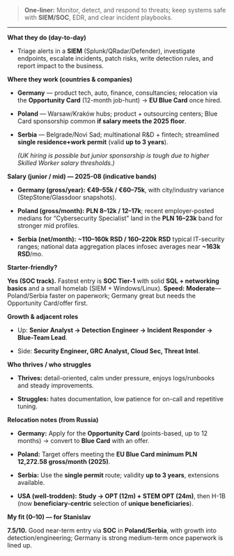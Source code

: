 

  

> **One-liner:** Monitor, detect, and respond to threats; keep systems safe with **SIEM/SOC**, EDR, and clear incident playbooks.

---

**What they do (day-to-day)**

- Triage alerts in a **SIEM** (Splunk/QRadar/Defender), investigate endpoints, escalate incidents, patch risks, write detection rules, and report impact to the business.
    

  

**Where they work (countries & companies)**

- **Germany** — product tech, auto, finance, consultancies; relocation via the **Opportunity Card** (12-month job-hunt) → **EU Blue Card** once hired. 
    
- **Poland** — Warsaw/Kraków hubs; product + outsourcing centers; Blue Card sponsorship common **if salary meets the 2025 floor**. 
    
- **Serbia** — Belgrade/Novi Sad; multinational R&D + fintech; streamlined **single residence+work permit** (valid **up to 3 years**). 
    
    _(UK hiring is possible but junior sponsorship is tough due to higher Skilled Worker salary thresholds.)_ 
    

  

**Salary (junior / mid) — 2025-08 (indicative bands)**

- **Germany (gross/year):** **€49–55k / €60–75k**, with city/industry variance (StepStone/Glassdoor snapshots). 
    
- **Poland (gross/month):** **PLN 8–12k / 12–17k**; recent employer-posted medians for “Cybersecurity Specialist” land in the **PLN 16–23k** band for stronger mid profiles. 
    
- **Serbia (net/month):** **~110–160k RSD / 160–220k RSD** typical IT-security ranges; national data aggregation places infosec averages near **~163k RSD**/mo. 
    

  

**Starter-friendly?**

**Yes (SOC track).** Fastest entry is **SOC Tier-1** with solid **SQL + networking basics** and a small homelab (SIEM + Windows/Linux). **Speed:** **Moderate**—Poland/Serbia faster on paperwork; Germany great but needs the Opportunity Card/offer first. 

  

**Growth & adjacent roles**

- Up: **Senior Analyst → Detection Engineer → Incident Responder → Blue-Team Lead**.
    
- Side: **Security Engineer, GRC Analyst, Cloud Sec, Threat Intel**.
    

  

**Who thrives / who struggles**

- **Thrives:** detail-oriented, calm under pressure, enjoys logs/runbooks and steady improvements.
    
- **Struggles:** hates documentation, low patience for on-call and repetitive tuning.
    

  

**Relocation notes (from Russia)**

- **Germany:** Apply for the **Opportunity Card** (points-based, up to 12 months) → convert to **Blue Card** with an offer. 
    
- **Poland:** Target offers meeting the **EU Blue Card minimum PLN 12,272.58 gross/month (2025)**. 
    
- **Serbia:** Use the **single permit** route; validity **up to 3 years**, extensions available. 
    
- **USA (well-trodden):** **Study → OPT (12m) + STEM OPT (24m)**, then H-1B (now **beneficiary-centric** selection of **unique beneficiaries**). 
    

  

**My fit (0–10) — for Stanislav**

**7.5/10.** Good near-term entry via **SOC** in **Poland/Serbia**, with growth into detection/engineering; Germany is strong medium-term once paperwork is lined up. 
